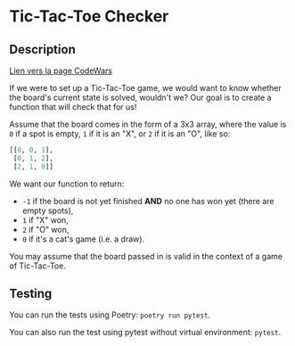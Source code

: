 # Tic-Tac-Toe Checker

## Description

[Lien vers la page CodeWars](https://www.codewars.com/kata/525caa5c1bf619d28c000335/python)

If we were to set up a Tic-Tac-Toe game, we would want to know whether the
board's current state is solved, wouldn't we? Our goal is to create a function
that will check that for us!

Assume that the board comes in the form of a 3x3 array, where the value is `0` if
a spot is empty, `1` if it is an "X", or `2` if it is an "O", like so:

```python
[[0, 0, 1],
 [0, 1, 2],
 [2, 1, 0]]
```

We want our function to return:

- `-1` if the board is not yet finished **AND** no one has won yet (there are empty spots),
- `1` if "X" won,
- `2` if "O" won,
- `0` if it's a cat's game (i.e. a draw).

You may assume that the board passed in is valid in the context of a game of Tic-Tac-Toe.

## Testing

You can run the tests using Poetry: `poetry run pytest`.

You can also run the test using pytest without virtual environment: `pytest`.
